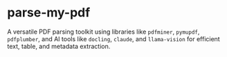 # parse-my-pdf
A versatile PDF parsing toolkit using libraries like `pdfminer`, `pymupdf`, `pdfplumber`, and AI tools like `docling`, `claude`, and `llama-vision` for efficient text, table, and metadata extraction.
